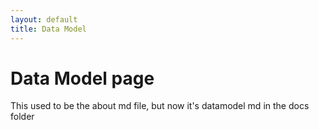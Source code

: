 ```yaml
---
layout: default
title: Data Model
---
```

# Data Model page

This used to be the about md file, but now it's datamodel md in the docs folder
